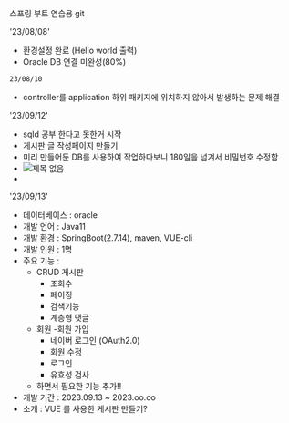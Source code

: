 스프링 부트 연습용 git 

'23/08/08'
- 환경설정 완료 (Hello world 출력)
- Oracle DB 연결 미완성(80%)

`23/08/10`

- controller를 application 하위 패키지에 위치하지 않아서 발생하는 문제 해결

'23/09/12'

- sqld 공부 한다고 못한거 시작
- 게시판 글 작성페이지 만들기
- 미리 만들어둔 DB를 사용하여 작업하다보니 180일을 넘겨서 비밀번호 수정함
- ![제목 없음](https://github.com/deokjinkkkkk/practice/assets/116549186/d6a4a05b-30cd-4d4a-9bbf-69e8a311208a)
- 

'23/09/13'
 - 데이터베이스 : oracle
 - 개발 언어 : Java11
 - 개발 환경 : SpringBoot(2.7.14), maven, VUE-cli
 - 개발 인원 : 1명
 - 주요 기능 :
    - CRUD 게시판
      - 조회수
      - 페이징
      - 검색기능
      - 계층형 댓글
    - 회원
      -회원 가입
      - 네이버 로그인 (OAuth2.0)
      - 회원 수정
      - 로그인
      - 유효성 검사
    - 하면서 필요한 기능 추가!! 
- 개발 기간 : 2023.09.13 ~ 2023.oo.oo
- 소개 : VUE 를 사용한 게시판 만들기?
